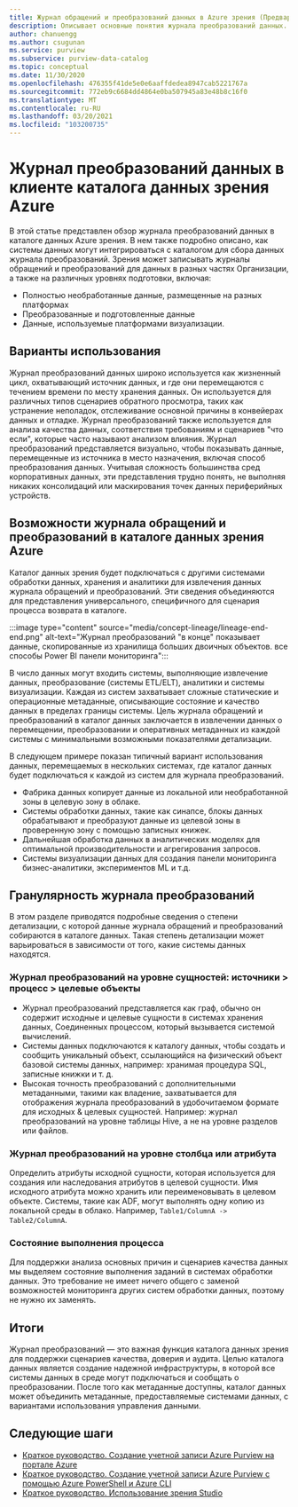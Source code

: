 ```yaml
---
title: Журнал обращений и преобразований данных в Azure зрения (Предварительная версия)
description: Описывает основные понятия журнала преобразований данных.
author: chanuengg
ms.author: csugunan
ms.service: purview
ms.subservice: purview-data-catalog
ms.topic: conceptual
ms.date: 11/30/2020
ms.openlocfilehash: 476355f41de5e0e6aaffdedea8947cab5221767a
ms.sourcegitcommit: 772eb9c6684dd4864e0ba507945a83e48b8c16f0
ms.translationtype: MT
ms.contentlocale: ru-RU
ms.lasthandoff: 03/20/2021
ms.locfileid: "103200735"
---
```

# <a name="data-lineage-in-azure-purview-data-catalog-client"></a>Журнал преобразований данных в клиенте каталога данных зрения Azure

В этой статье представлен обзор журнала преобразований данных в каталоге данных Azure зрения. В нем также подробно описано, как системы данных могут интегрироваться с каталогом для сбора данных журнала преобразований. Зрения может записывать журналы обращений и преобразований для данных в разных частях Организации, а также на различных уровнях подготовки, включая:

- Полностью необработанные данные, размещенные на разных платформах
- Преобразованные и подготовленные данные
- Данные, используемые платформами визуализации.

## <a name="use-cases"></a>Варианты использования

Журнал преобразований данных широко используется как жизненный цикл, охватывающий источник данных, и где они перемещаются с течением времени по месту хранения данных. Он используется для различных типов сценариев обратного просмотра, таких как устранение неполадок, отслеживание основной причины в конвейерах данных и отладке. Журнал преобразований также используется для анализа качества данных, соответствия требованиям и сценариев "что если", которые часто называют анализом влияния. Журнал преобразований представляется визуально, чтобы показывать данные, перемещенные из источника в место назначения, включая способ преобразования данных. Учитывая сложность большинства сред корпоративных данных, эти представления трудно понять, не выполняя никаких консолидаций или маскирования точек данных периферийных устройств.

## <a name="lineage-experience-in-azure-purview-data-catalog"></a>Возможности журнала обращений и преобразований в каталоге данных зрения Azure

Каталог данных зрения будет подключаться с другими системами обработки данных, хранения и аналитики для извлечения данных журнала обращений и преобразований. Эти сведения объединяются для представления универсального, специфичного для сценария процесса возврата в каталоге.

:::image type="content" source="media/concept-lineage/lineage-end-end.png" alt-text="Журнал преобразований &quot;в конце&quot; показывает данные, скопированные из хранилища больших двоичных объектов. все способы Power BI панели мониторинга":::

В число данных могут входить системы, выполняющие извлечение данных, преобразование (системы ETL/ELT), аналитики и системы визуализации. Каждая из систем захватывает сложные статические и операционные метаданные, описывающие состояние и качество данных в пределах границы системы. Цель журнала обращений и преобразований в каталог данных заключается в извлечении данных о перемещении, преобразовании и оперативных метаданных из каждой системы с минимальными возможными показателями детализации.

В следующем примере показан типичный вариант использования данных, перемещаемых в нескольких системах, где каталог данных будет подключаться к каждой из систем для журнала преобразований.

- Фабрика данных копирует данные из локальной или необработанной зоны в целевую зону в облаке. 
- Системы обработки данных, такие как синапсе, блокы данных обрабатывают и преобразуют данные из целевой зоны в проверенную зону с помощью записных книжек.
- Дальнейшая обработка данных в аналитических моделях для оптимальной производительности и агрегирования запросов. 
- Системы визуализации данных для создания панели мониторинга бизнес-аналитики, экспериментов ML и т.д.

## <a name="lineage-granularity"></a>Гранулярность журнала преобразований

В этом разделе приводятся подробные сведения о степени детализации, с которой данные журнала обращений и преобразований собираются в каталоге данных. Такая степень детализации может варьироваться в зависимости от того, какие системы данных находятся.

### <a name="entity-level-lineage-sources--process--targets"></a>Журнал преобразований на уровне сущностей: источники > процесс > целевые объекты 

- Журнал преобразований представляется как граф, обычно он содержит исходные и целевые сущности в системах хранения данных, Соединенных процессом, который вызывается системой вычислений. 
- Системы данных подключаются к каталогу данных, чтобы создать и сообщить уникальный объект, ссылающийся на физический объект базовой системы данных, например: хранимая процедура SQL, записные книжки и т. д.
- Высокая точность преобразований с дополнительными метаданными, такими как владение, захватывается для отображения журнала преобразований в удобочитаемом формате для исходных & целевых сущностей. Например: журнал преобразований на уровне таблицы Hive, а не на уровне разделов или файлов.

### <a name="column-or-attribute-level-lineage"></a>Журнал преобразований на уровне столбца или атрибута

Определить атрибуты исходной сущности, которая используется для создания или наследования атрибутов в целевой сущности. Имя исходного атрибута можно хранить или переименовывать в целевом объекте. Системы, такие как ADF, могут выполнять одну копию из локальной среды в облако. Например, `Table1/ColumnA -> Table2/ColumnA`.

### <a name="process-execution-status"></a>Состояние выполнения процесса

Для поддержки анализа основных причин и сценариев качества данных мы выделяем состояние выполнения заданий в системах обработки данных. Это требование не имеет ничего общего с заменой возможностей мониторинга других систем обработки данных, поэтому не нужно их заменять. 

## <a name="summary"></a>Итоги

Журнал преобразований — это важная функция каталога данных зрения для поддержки сценариев качества, доверия и аудита. Целью каталога данных является создание надежной инфраструктуры, в которой все системы данных в среде могут подключаться и сообщать о преобразовании. После того как метаданные доступны, каталог данных может объединить метаданные, предоставляемые системами данных, с вариантами использования управления данными.

## <a name="next-steps"></a>Следующие шаги

* [Краткое руководство. Создание учетной записи Azure Purview на портале Azure](create-catalog-portal.md)
* [Краткое руководство. Создание учетной записи Azure Purview с помощью Azure PowerShell и Azure CLI](create-catalog-powershell.md)
* [Краткое руководство. Использование зрения Studio](use-purview-studio.md)
